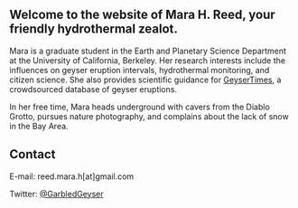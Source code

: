 ## Welcome to the website of Mara H. Reed, your friendly hydrothermal zealot.
Mara is a graduate student in the Earth and Planetary Science Department at the University of California, Berkeley. Her research interests include the influences on geyser eruption intervals, hydrothermal monitoring, and citizen science. She also provides scientific guidance for [GeyserTimes](https://www.geysertimes.org), a crowdsourced database of geyser eruptions.

In her free time, Mara heads underground with cavers from the Diablo Grotto, pursues nature photography, and complains about the lack of snow in the Bay Area.

## Contact
E-mail: reed.mara.h[at]gmail.com

Twitter: [@GarbledGeyser](https://twitter.com/GarbledGeyser)

